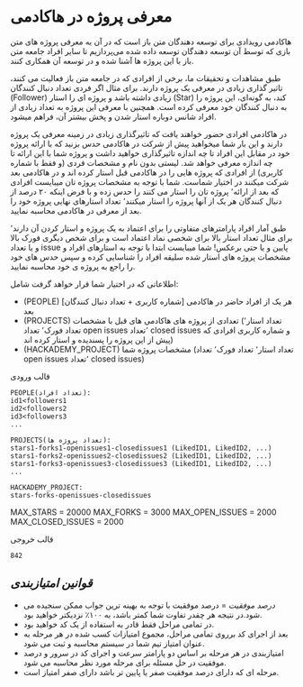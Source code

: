 # معرفی پروژه در هاکادمی

هاکادمی رویدادی برای توسعه دهندگان متن باز است که در آن به معرفی پروژه های متن بازی که توسط آن توسعه دهندگان توسعه داده شده می‌پردازیم تا سایر افراد جامعه متن باز با این پروژه ها آشنا شده و در توسعه آن همکاری کنند.

طبق مشاهدات و تحقیقات ما، برخی از افرادی که در جامعه متن باز فعالیت می کنند، تاثیر گذاری زیادی در معرفی یک پروژه دارند. برای مثال اگر فردی تعداد دنبال کنندگان (Follower) زیادی داشته باشد و پروژه ای را استار (Star) کند، به گونه‌ای، این پروژه را به دنبال کنندگان خود معرفی کرده است. همچنین با معرفی این پروژه به تعداد زیادی از افراد شانس دوباره استار شدن و پخش بیشتر آن، فراهم میشود.

در هاکادمی افرادی حضور خواهند یافت که تاثیرگذاری زیادی در زمینه معرفی یک پروژه دارند و این بار شما میخواهید پیش از شرکت در هاکادمی حدس بزنید که با ارائه پروژه خود در مقابل این افراد تا چه اندازه تاثیرگذاری خواهید داشت و پروژه شما با این ارائه تا چه اندازه معرفی خواهد شد. لیستی بدون نام و مشخصات فردی (و فقط با شماره کاربری) از افرادی که پروژه هایی را در هاکادمی قبل استار کرده اند و در هاکادمی بعد شرکت میکنند در اختیار شماست. شما با توجه به مشخصات پروژه تان میبایست افرادی که بعد از ارائه٬ پروژه تان را استار می کنند را حدس زده و با فرض اینکه ۲۰ درصد از دنبال کنندگان هر یک از آنها پروژه را استار میکنند٬ تعداد استارهای نهایی پروژه خود را بعد از معرفی در هاکادمی محاسبه نمایید.

طبق آمار افراد پارامترهای متفاوتی را برای اعتماد به یک پروژه و استار کردن آن دارند٬ برای مثال تعداد استار بالا برای شخصی نماد اعتماد است و برای شخص دیگری فورک بالا و یا تعداد issue پایین و یا حتی برعکس! شما میبایست ابتدا با توجه به استارهای افراد و مشخصات پروژه های استار شده سلیقه افراد را شناسایی کرده و سپس حدس های خود را راجع به پروژه ی خود محاسبه نمایید.

اطلاعاتی که در اختیار شما قرار خواهد گرفت شامل:‌
- (PEOPLE) [شماره کاربری + تعداد دنبال کنندگان] هر یک از افراد حاضر در هاکادمی بعد
- (PROJECTS) تعدادی از پروژه های هاکادمی های قبل با مشخصات (تعداد استار٬ تعداد فورک٬ تعداد open issues ٬تعداد closed issues و شماره کاربری افرادی که پیش از این پروژه را پسندیده و استار کرده اند)
- (HACKADEMY_PROJECT) مشخصات پروژه شما (تعداد استار٬ تعداد فورک٬ تعداد open issues ٬تعداد closed issues)

قالب ورودی
```
PEOPLE(تعداد افراد):
id1<followers1
id2<followers2
id3<followers3
...

PROJECTS(تعداد پروژه ها):
stars1-forks1-openissues1-closedissues1 (LikedID1, LikedID2, ...)
stars1-forks2-openissues2-closedissues2 (LikedID1, LikedID2, ...)
stars1-forks3-openissues3-closedissues3 (LikedID1, LikedID2, ...)
...

HACKADEMY_PROJECT:
stars-forks-openissues-closedissues
```

MAX_STARS = 20000
MAX_FORKS = 3000
MAX_OPEN_ISSUES = 2000
MAX_CLOSED_ISSUES = 2000

قالب خروجی
```
842
```

## *قوانین امتیازبندی*

* *درصد موفقیت* = درصد موفقیت با توجه به بهینه ترین جواب ممکن سنجیده می شود.در نتیجه هر چقدر تفاوت شما کمتر باشد، به ۱۰۰٪ نزدیکتر خواهید بود.
* در تمامی مراحل فقط قادر به استفاده از یک کد خواهید بود.
* بعد از اجرای کد برروی تمامی مراحل، مجموع امتیازات کسب شده در هر مرحله به عنوان امتیاز تیم شما در سیستم محاسبه و ثبت می شود.
* امتیازبندی در هر مرحله بر اساس دو پارامتر سرعت و اجرای کد در سرور و درصد موفقیت در حل مسئله برای مرحله مورد نظر محاسبه می شود.
* مرحله ای که دارای درصد موفقیت صفر یا پایین تر باشد دارای صفر امتیاز است.
